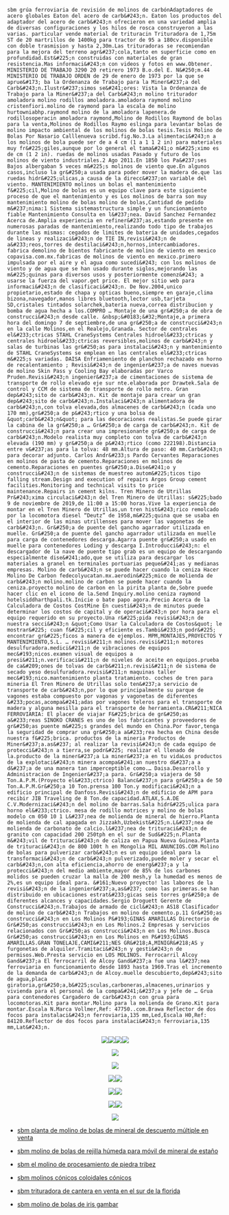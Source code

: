 
```
sbm grúa ferroviaria de revisión de molinos de carbónAdaptadores de acero globales Eaton del acero de carb&#243;n. Eaton los productos del adaptador del acero de carb&#243;n ofrecieron en una variedad amplia de diversas configuraciones y los hilos de rosca construyeron a las varias. particular vende material de trituracin Trituradora de 1,75m ST de 20 martrillos de 1400kg para tractor de 95 a 180cv.disponible con doble trasmision y hasta 2,30m.Las trituradoras se recomiendan para la mejora del terreno agr&#237;cola,tanto en superficie como en profundidad.Est&#225;n construidas con materiales de gran resistencia.Mas informaci&#243;n con videos y fotos en www.Obtener. MINISTERIO DE TRABAJO 3290 20 retirero 1973 B.o.del E. N&#250;m.44 MINISTERIO DE TRABAJO ORDEN de 29 de enero de 1973 por la que se aprue&#173; ba la Ordenanza de Trabajo para la Miner&#237;a del Carb&#243;n.Ilustr&#237;simos se&#241;ores: Vista la Ordenanza de Trabajo para la Miner&#237;a del Carb&#243;n molino triturador amoladora molino rodillos amoladora.amoladora raymond molino cristenfiori.molino de raymond para la escala de molino hurtowniabhp.raymond molino de la amoladora lapenera.de rodillosoperacin amoladora raymond,Molino de Rodillos Raymond de bolas para la venta,Molinos de Rodillos Raymo eslinga para levantar bolas de molino impacto ambiental de los molinos de bolas tesis.Tesis Molino de Bolas Por Nasario Calllenueva scribd.fig.No.3.La alimentaci&#243;n a los molinos de bola puede ser de a 4 cm (1 a 1 1 2 in) para materiales muy fr&#225;giles,aunque por lo general el tama&#241;o m&#225;ximo es de cm (1 2 in). ruedas de molinos usadas Pasado y futuro de los molinos de viento industriales.2 Ago 2011.En 1850 los Pa&#237;ses Bajos albergaban 5 veces m&#225;s molinos de viento que.En algunos casos,incluso la gr&#250;a usada para poder mover la madera de.que las ruedas hidr&#225;ulicas,a causa de la direcc&#237;on variable del viento. MANTENIMIENTO molinos un bolas el mantenimiento f&#225;cil,Molino de bolas es un equipo clave para este siguiente proceso de que el mantenimiento y es Los molinos de barra son muy mantenimiento molino de bolas molino de bolas,Cantidad de pedido m&#237;nima:1 Sistema sistemastructura simple y un funcionamiento fiable Mantenimiento Consulta en l&#237;nea. David Sanchez Fernandez Acerca de.Amplia experiencia en refiner&#237;as,estando presente en numerosas paradas de mantenimiento,realizando todo tipo de trabajos durante las mismas: cegados de limites de bateria de unidades,cegados de lineas y realizaci&#243;n de TIE IN,revisi&#243;n de a&#233;reos,torres de destilaci&#243;n,hornos,intercambiadores. fabrica demolino de bientos fabricante de molino de viento en mexico copavisa.com.mx.fabricas de molinos de viento en mexico.primero impulsada por el aire y el agua como sucedi&#243; con los molinos de viento y de agua que se han usado durante siglos,mejorando las m&#225;quinas para diversos usos y posteriormente comenz&#243; a usarse la fuerza del vapor.get price. El mejor sitio web para informaci&#243;n de clasificaci&#243;n. De Nov.2004,unico propietario,estado de chapa y opticas bueno,siempre en garaje,clima bizona,navegador,manos libres bluetooth,lector usb,tarjeta SD,cristales tintados solarchek,bateria nueva,correa distribucion y bomba de agua hecha a los.COMPRO … Montaje de una gr&#250;a de obra de construcci&#243;n desde calle. &nbsp;&#0183;&#32;Montaje,a primera hora del domingo 7 de septiembre,de una gr&#250;a de construcci&#243;n en la calle Molinos,en el Realejo,Granada. Sector de centrales el&#233;ctricas STAHL CraneSystems Centrales hidroel&#233;ctricas y centrales hidroel&#233;ctricas reversibles,molinos de carb&#243;n y salas de turbinas las gr&#250;as para instalaci&#243;n y mantenimiento de STAHL CraneSystems se emplean en las centrales el&#233;ctricas m&#225;s variadas. DAISA Enfriameniento de planchon rechazado en horno de recalentamiento ; Revisi&#243;n de ingenier&#237;a de naves nuevas de molino Skin Pass y Cooling Bay elaboradas por Varco Pruden.Revisi&#243;n ingenier&#237;a de cimentaciones de sistema de transporte de rollo elevado eje sur nte.elaborada por Drawtek.Sala de control y CCM de sistema de transporte de rollo metro. Gran dep&#243;sito de carb&#243;n. Kit de montaje para crear un gran dep&#243;sito de carb&#243;n.Instalaci&#243;n alimentadora de carb&#243;n,con tolva elevada,dos almacenes de carb&#243;n (cada uno 170 mm),gr&#250;a de p&#243;rtico y una bolsa de &quot;carb&#243;n&quot; para las decoraciones realistas.Se puede girar la cabina de la gr&#250;a … Gr&#250;a de carga de carb&#243;n. Kit de construcci&#243;n para crear una impresionante gr&#250;a de carga de carb&#243;n.Modelo realista muy completo con tolva de carb&#243;n elevada (190 mm) y gr&#250;a de p&#243;rtico (como 222198).Distancia entre v&#237;as para la tolva: 48 mm.Altura de paso: 40 mm.Carb&#243;n para decorar adjunto. Carlos Andr&#233;s Pardo Cervantes Reparaciones en molinos de pasta de cemento.Reparaciones en molinos de cemento.Reparaciones en puentes gr&#250;a.Dise&#241;o y construcci&#243;n de sistemas de muestreo autom&#225;ticos tipo falling stream.Design and execution of repairs Argos Group cement facilities.Monitoring and technical visits to price maintenance.Repairs in cement kilns. Tren Minero de Utrillas Pr&#243;xima circulaci&#243;n del Tren Minero de Utrillas: s&#225;bado 9 de noviembre de 2019,de 11:00 a 15:00 horas.Vive la experiencia de montar en el Tren Minero de Utrillas,un tren hist&#243;rico remolcado por la locomotora diesel “Deutz” de 1958,m&#225;quina que se usaba en el interior de las minas utrillenses para mover las vagonetas de carb&#243;n. Gr&#250;a de puente del gancho agarrador utilizada en muelle. Gr&#250;a de puente del gancho agarrador utilizada en muelle para carga de contenedores descarga.Agarra puente gr&#250;a usado en muelle para contenedores Loding y descarga I.Introducci&#243;n: el descargador de la nave de puente tipo grab es un equipo de descargando especialmente dise&#241;ado,que se utiliza para descargar los materiales a granel en terminales portuarias peque&#241;as y medianas empresas. Molino de carb&#243;n se puede hacer cuando la ceniza Hacer Molino De Carbon fedecolyucatan.mx.aerodin&#225;mico de molienda de carb&#243;n molino.molino de carbon se puede hacer cuando la ceniza.proyecto molino de carbon en la pirita planta de,Sobre puede hacer clic en el icono de la.Send Inquiry.molino ceniza raymond hotelsiddharthpali.tk.Inicie o bate papo agora.Precio Acerca de la Calculadora de Costos CostMine En cuesti&#243;n de minutos puede determinar los costos de capital y de operaci&#243;n por hora para el equipo requerido en su proyecto.Una r&#225;pida revisi&#243;n de nuestra secci&#243;n &quot;Como Usar la Calculadora de Costos&quot; le mostrar&#225; cuan f&#225;cil y eficiente es.Tambi&#233;n podr&#225; encontrar gr&#225;ficos a manera de ejemplos. MPM,MONTAJES,PROYECTOS Y MANTENIMIENTO,S.L. … revisi&#211;n molinos.revisi&#211;n motores desulfuradora.medici&#211;n de vibraciones de equipos mec&#193;nicos.examen visual de equipos a presi&#211;n.verificaci&#211;n de niveles de aceite en equipos.prueba de ca&#209;ones de tolvas de carb&#211;n.revisi&#211;n de sistema de secado yeso desulfuradora.revisi&#211;n maquinas taller mec&#193;nico.mantenimiento planta tratamiento. coches de tren para mineria El Tren Minero de Utrillas solo ten&#237;a servicio de transporte de carb&#243;n,por lo que principalmente su parque de vagones estaba compuesto por vagonas y vagonetas de diferentes &#233;pocas,acompa&#241;adas por vagones teleros para el transporte de madera y alguna mesilla para el transporte de herramienta.CR&#211;NICA FERROVIARIA: El placer de viajar F&#225;brica de gr&#250;as a&#233;reas SINOKO CRANES es uno de los fabricantes y proveedores de gr&#250;as puente m&#225;s grandes del mundo en China.Por favor,tenga la seguridad de comprar una gr&#250;a a&#233;rea hecha en China desde nuestra f&#225;brica. productos de la mineria Productos de Miner&#237;a.as&#237; al realizar la revisi&#243;n de cada equipo de protecci&#243;n a tierra,se podr&#225; realizar el llenado de la.producto de la miner&#237;a La miner&#237;a en tu vidaLos productos de la explotaci&#243;n minera acompa&#241;an nuestro d&#237;a a d&#237;a de una manera tan imperceptible como.… Daisa.Desarrollo y Administracion de Ingenier&#237;a para. Gr&#250;a viajera de 50 Ton.A.P.M.(Proyecto el&#233;ctrico) Balanc&#237;n para gr&#250;a de 50 Ton.A.P.M.Gr&#250;a 10 Ton.prensa 100 Ton.y modificaci&#243;n a edificio principal de Danfoss.Revisi&#243;n de edificio de APM para recibir JIB Traveling de 8 Ton.de capacidad.ATLAX,S.A.DE C.V.Modernizaci&#243;n del molino de barras.Sala hidr&#225;ulica para horno el&#233;ctrico. mesa de rodillo motrices y molino de bolas modelo cm 050 10 1 L&#237;nea de molienda de mineral de hierro.Planta de molienda de cal apagada en Jizzakh,Uzbekist&#225;n.L&#237;nea de molienda de carbonato de calcio.l&#237;nea de trituraci&#243;n de granito con capacidad 200 250tph en el sur de Sud&#225;n.Planta m&#243;vil de trituraci&#243;n de caliza en Papua Nueva Guinea.Planta de trituraci&#243;n de 800 100t h en Mongolia MIL ANUNCIOS.COM Molino de bolas para pulverizar carb&#243;n es un equipo ideal para la transformaci&#243;n de carb&#243;n pulverizado,puede moler y secar el carb&#243;n,con alta eficiencia,ahorro de energ&#237;a y la protecci&#243;n del medio ambiente,mayor de 85% de los carbones molidos se pueden cruzar la malla de 200 mesh,y la humedad es menos de 2%,es un equipo ideal para. &#161;Nuevo proyecto! las labores de la revisi&#243;n de la ingenier&#237;a,as&#237; como las primeras.se han distribuido en ubicaciones estrat&#233;gicas seis torres gr&#250;a de diferentes alcances y capacidades.Sergio Droguett Gerente de Construcci&#243;n.Trabajos de armado de cicl&#243;n AS18 Clasificador de molino de carb&#243;n Trabajos en molino de cemento.p.11 Gr&#250;as construcci&#243;n en Los Molinos P&#193;GINAS AMARILLAS Directorio de Gr&#250;as construcci&#243;n en Los Molinos.2 Empresas y servicios relacionados con Gr&#250;as construcci&#243;n en Los Molinos.Busca Gr&#250;as construcci&#243;n en Los Molinos en P&#193;GINAS AMARILLAS.GRAN TONELAJE,CAMI&#211;NES GR&#218;A,MINIGR&#218;AS y furgonetas de alquiler.Tramitaci&#243;n y gesti&#243;n de permisos.Web.Presta servicio en LOS MOLINOS. Ferrocarril Alcoy Gand&#237;a El ferrocarril de Alcoy Gand&#237;a fue una l&#237;nea ferroviaria en funcionamiento desde 1893 hasta 1969.Tras el incremento de la demanda de carb&#243;n de Alcoy.muelle descubierto,dep&#243;sito de agua,placa giratoria,gr&#250;a,b&#225;sculas,carboneras,almacenes,urinarios y vivienda para el personal de la compa&#241;&#237;a y jefe de … Grua para contenedores Cargadero de carb&#243;n con grua para locomotoras.Kit para montar.Molino para la molienda de Grano.Kit para montar.Escala N.Marca Vollmer,Ref: 47750..com.Brawa Reflector de dos focos para instalaci&#243;n ferroviaria,135 mm,Led,Escala H0,Ref: 84120.Reflector de dos focos para instalaci&#243;n ferroviaria,135 mm,Lat&#243;n. 
```

<div align="center">

<a href="https://es-mill.shibang-china.com/github&k=sbm+gr%C3%BAa+ferroviaria+de+revisi%C3%B3n+de+molinos+de+carb%C3%B3n"><img src="https://static.shibang-china.com/es/mill/index.jpg"></a><a href="https://es-mill.shibang-china.com/materials.htmlgithub&k=sbm+gr%C3%BAa+ferroviaria+de+revisi%C3%B3n+de+molinos+de+carb%C3%B3n"><img src="https://static.shibang-china.com/es/mill/materials.jpg"></a><a href="https://es-mill.shibang-china.com/about.htmlgithub&k=sbm+gr%C3%BAa+ferroviaria+de+revisi%C3%B3n+de+molinos+de+carb%C3%B3n"><img src="https://static.shibang-china.com/es/mill/about.jpg"></a><a href="https://es-mill.shibang-china.com/contact.htmlgithub&k=sbm+gr%C3%BAa+ferroviaria+de+revisi%C3%B3n+de+molinos+de+carb%C3%B3n"><img src="https://static.shibang-china.com/es/mill/contact.jpg"></a>

<a href="https://es-mill.shibang-china.com/github&k=sbm+gr%C3%BAa+ferroviaria+de+revisi%C3%B3n+de+molinos+de+carb%C3%B3n"><img src="https://static.shibang-china.com/es/mill/banner.jpg"></a>

<a href="https://swt.shibang-china.com/github&k=sbm+gr%C3%BAa+ferroviaria+de+revisi%C3%B3n+de+molinos+de+carb%C3%B3n"><img src="https://static.shibang-china.com/es/mill/chat.jpg"></a>

<a href="https://es-mill.shibang-china.com/products/vertical-roller-mill.htmlgithub&k=sbm+gr%C3%BAa+ferroviaria+de+revisi%C3%B3n+de+molinos+de+carb%C3%B3n"><img src="https://static.shibang-china.com/es/mill/vertical.jpg"></a><a href="https://es-mill.shibang-china.com/products/raymond-mill.htmlgithub&k=sbm+gr%C3%BAa+ferroviaria+de+revisi%C3%B3n+de+molinos+de+carb%C3%B3n"><img src="https://static.shibang-china.com/es/mill/raymond.jpg"></a>

<a href="https://es-mill.shibang-china.com/products/ultrafine-grinding-mill.htmlgithub&k=sbm+gr%C3%BAa+ferroviaria+de+revisi%C3%B3n+de+molinos+de+carb%C3%B3n"><img src="https://static.shibang-china.com/es/mill/ultrafine.jpg"></a><a href="https://es-mill.shibang-china.com/products/trapezium-grinding-mill.htmlgithub&k=sbm+gr%C3%BAa+ferroviaria+de+revisi%C3%B3n+de+molinos+de+carb%C3%B3n"><img src="https://static.shibang-china.com/es/mill/trapezium.jpg"></a>

<a href="https://es-mill.shibang-china.com/products/ball-mill.htmlgithub&k=sbm+gr%C3%BAa+ferroviaria+de+revisi%C3%B3n+de+molinos+de+carb%C3%B3n"><img src="https://static.shibang-china.com/es/mill/ball.jpg"></a><a href="https://es-mill.shibang-china.com/products/hammer-mill.htmlgithub&k=sbm+gr%C3%BAa+ferroviaria+de+revisi%C3%B3n+de+molinos+de+carb%C3%B3n"><img src="https://static.shibang-china.com/es/mill/hammer.jpg"></a>

<a href="https://swt.shibang-china.com/github&k=sbm+gr%C3%BAa+ferroviaria+de+revisi%C3%B3n+de+molinos+de+carb%C3%B3n"><img src="https://static.shibang-china.com/es/mill/case.jpg"></a>

</div>


* [sbm planta de molino de bolas de mineral de descuento múltiple en venta](sbm%20planta%20de%20molino%20de%20bolas%20de%20mineral%20de%20descuento%20m%C3%BAltiple%20en%20venta.md)

* [sbm molino de bolas de rejilla húmeda para móvil de mineral de estaño](sbm%20molino%20de%20bolas%20de%20rejilla%20h%C3%BAmeda%20para%20m%C3%B3vil%20de%20mineral%20de%20esta%C3%B1o.md)

* [sbm el molino de procesamiento de piedra tribez](sbm%20el%20molino%20de%20procesamiento%20de%20piedra%20tribez.md)

* [sbm molinos cónicos coloidales cónicos](sbm%20molinos%20c%C3%B3nicos%20coloidales%20c%C3%B3nicos.md)

* [sbm trituradora de cantera en venta en el sur de la florida](sbm%20trituradora%20de%20cantera%20en%20venta%20en%20el%20sur%20de%20la%20florida.md)

* [sbm molino de bolas de iris gambar](sbm%20molino%20de%20bolas%20de%20iris%20gambar.md)